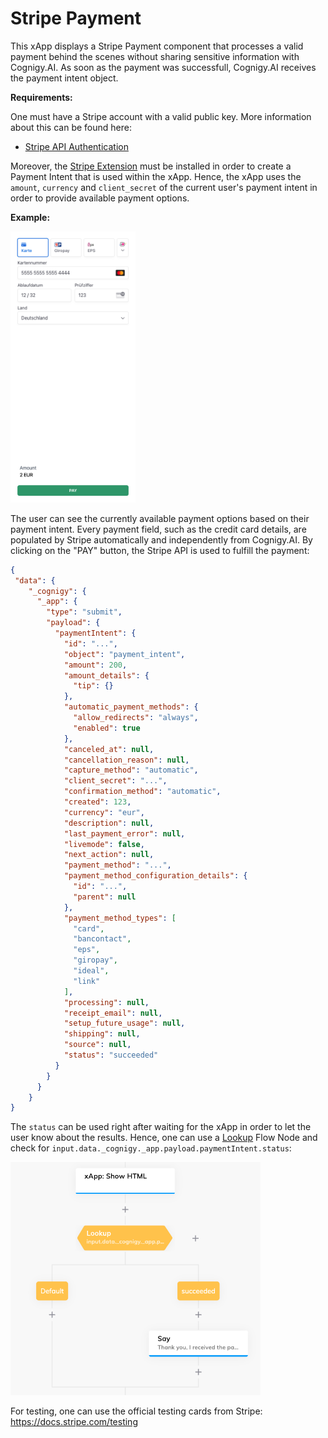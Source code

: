 # Stripe Payment

This xApp displays a Stripe Payment component that processes a valid payment behind the scenes without sharing sensitive information with Cognigy.AI. As soon as the payment was successfull, Cognigy.AI receives the payment intent object.

**Requirements:**

One must have a Stripe account with a valid public key. More information about this can be found here:
- [Stripe API Authentication](https://docs.stripe.com/api/authentication)

Moreover, the [Stripe Extension](https://www.cognigy.com/platform/cognigy-marketplace#/extension/stripe) must be installed in order to create a Payment Intent that is used within the xApp. Hence, the xApp uses the `amount`, `currency` and `client_secret` of the current user's payment intent in order to provide available payment options.

**Example:**

<img src="./docs/example.png" width="200">


The user can see the currently available payment options based on their payment intent. Every payment field, such as the credit card details, are populated by Stripe automatically and independently from Cognigy.AI. By clicking on the "PAY" button, the Stripe API is used to fulfill the payment:

```json
{
 "data": {
    "_cognigy": {
      "_app": {
        "type": "submit",
        "payload": {
          "paymentIntent": {
            "id": "...",
            "object": "payment_intent",
            "amount": 200,
            "amount_details": {
              "tip": {}
            },
            "automatic_payment_methods": {
              "allow_redirects": "always",
              "enabled": true
            },
            "canceled_at": null,
            "cancellation_reason": null,
            "capture_method": "automatic",
            "client_secret": "...",
            "confirmation_method": "automatic",
            "created": 123,
            "currency": "eur",
            "description": null,
            "last_payment_error": null,
            "livemode": false,
            "next_action": null,
            "payment_method": "...",
            "payment_method_configuration_details": {
              "id": "...",
              "parent": null
            },
            "payment_method_types": [
              "card",
              "bancontact",
              "eps",
              "giropay",
              "ideal",
              "link"
            ],
            "processing": null,
            "receipt_email": null,
            "setup_future_usage": null,
            "shipping": null,
            "source": null,
            "status": "succeeded"
          }
        }
      }
    }
}
```

The `status` can be used right after waiting for the xApp in order to let the user know about the results. Hence, one can use a [Lookup](https://docs.cognigy.com/ai/flow-nodes/logic/lookup/) Flow Node and check for `input.data._cognigy._app.payload.paymentIntent.status`:

<img src="./docs/paymentIntentStatusHandling.png" width="400">

For testing, one can use the official testing cards from Stripe: https://docs.stripe.com/testing 
